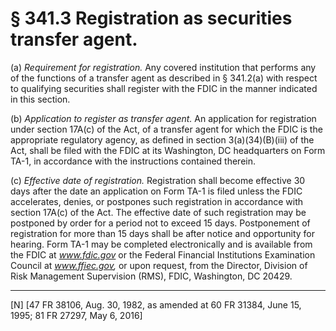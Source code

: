 # § 341.3   Registration as securities transfer agent.

(a) *Requirement for registration.* Any covered institution that performs any of the functions of a transfer agent as described in § 341.2(a) with respect to qualifying securities shall register with the FDIC in the manner indicated in this section.


(b) *Application to register as transfer agent.* An application for registration under section 17A(c) of the Act, of a transfer agent for which the FDIC is the appropriate regulatory agency, as defined in section 3(a)(34)(B)(iii) of the Act, shall be filed with the FDIC at its Washington, DC headquarters on Form TA-1, in accordance with the instructions contained therein.


(c) *Effective date of registration.* Registration shall become effective 30 days after the date an application on Form TA-1 is filed unless the FDIC accelerates, denies, or postpones such registration in accordance with section 17A(c) of the Act. The effective date of such registration may be postponed by order for a period not to exceed 15 days. Postponement of registration for more than 15 days shall be after notice and opportunity for hearing. Form TA-1 may be completed electronically and is available from the FDIC at *www.fdic.gov* or the Federal Financial Institutions Examination Council at *www.ffiec.gov,* or upon request, from the Director, Division of Risk Management Supervision (RMS), FDIC, Washington, DC 20429.



---

[N] [47 FR 38106, Aug. 30, 1982, as amended at 60 FR 31384, June 15, 1995; 81 FR 27297, May 6, 2016]




